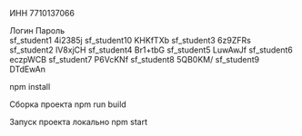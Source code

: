 ИНН 7710137066

Логин	      Пароль	
sf_student1	4i2385j	
sf_student10	KHKfTXb	
sf_student3	6z9ZFRs	
sf_student2	lV8xjCH	
sf_student4	Br1+tbG	
sf_student5	LuwAwJf	
sf_student6	eczpWCB	
sf_student7	P6VcKNf	
sf_student8	5QB0KM/	
sf_student9	DTdEwAn	


npm install

Сборка проекта
npm run build

Запуск проекта локально
npm start
